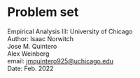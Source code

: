 # Problem set 
Empirical Analysis III: University of Chicago <br>
Author: Isaac Norwitch <br> 
Jose M. Quintero <br>
Alex Weinberg <br>
email: jmquintero925@uchicago.edu <br>
Date: Feb. 2022
